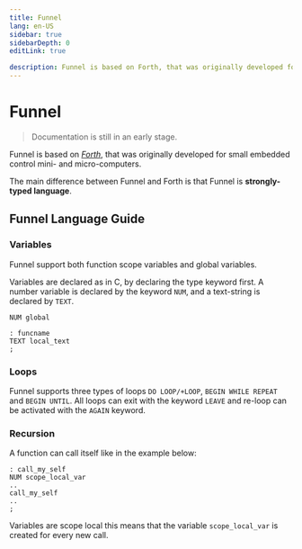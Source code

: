 ```yaml
---
title: Funnel
lang: en-US
sidebar: true
sidebarDepth: 0
editLink: true

description: Funnel is based on Forth, that was originally developed for small embedded control mini- and micro-computers. The main difference between Funnel and Forth is that Funnel is strongly-typed language. Funnel support both function scope variables and global variables.
---
```


# Funnel

> Documentation is still in an early stage.

Funnel is based on [_Forth_](https://en.wikipedia.org/wiki/Forth_language), that was originally developed for small embedded control mini- and micro-computers. 

The main difference between Funnel and Forth is that Funnel is **strongly-typed language**.

## Funnel Language Guide

### Variables
Funnel support both function scope variables and global variables.

Variables are declared as in C, by declaring the type keyword first. A number variable is declared by the keyword `NUM`, and a text-string is declared by `TEXT`.

```
NUM global

: funcname
TEXT local_text
;
```

### Loops
Funnel supports three types of loops `DO LOOP/+LOOP`, `BEGIN WHILE REPEAT` and `BEGIN UNTIL`. All loops can exit with the keyword `LEAVE` and re-loop can be activated with the `AGAIN` keyword.

### Recursion
A function can call itself like in the example below:

```
: call_my_self
NUM scope_local_var
..
call_my_self
..
;
```

Variables are scope local this means that the variable `scope_local_var` is created for every new call.
